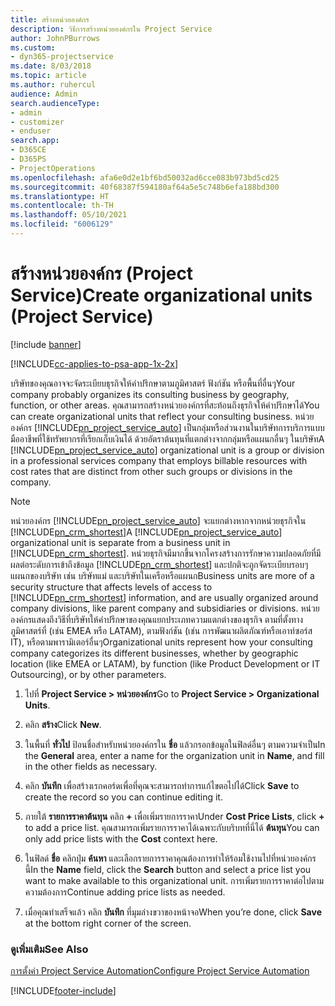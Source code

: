 ```yaml
---
title: สร้างหน่วยองค์กร
description: วิธีการสร้างหน่วยองค์กรใน Project Service
author: JohnPBurrows
ms.custom:
- dyn365-projectservice
ms.date: 8/03/2018
ms.topic: article
ms.author: ruhercul
audience: Admin
search.audienceType:
- admin
- customizer
- enduser
search.app:
- D365CE
- D365PS
- ProjectOperations
ms.openlocfilehash: afa6e0d2e1bf6bd50032ad6cce083b973bd5cd25
ms.sourcegitcommit: 40f68387f594180af64a5e5c748b6efa188bd300
ms.translationtype: HT
ms.contentlocale: th-TH
ms.lasthandoff: 05/10/2021
ms.locfileid: "6006129"
---
```

# <a name="create-organizational-units-project-service"></a><span data-ttu-id="4f82f-103">สร้างหน่วยองค์กร (Project Service)</span><span class="sxs-lookup"><span data-stu-id="4f82f-103">Create organizational units (Project Service)</span></span>

[!include [banner](../includes/psa-now-project-operations.md)]

[!INCLUDE[cc-applies-to-psa-app-1x-2x](../includes/cc-applies-to-psa-app-1x-2x.md)]

<span data-ttu-id="4f82f-104">บริษัทของคุณอาจจะจัดระเบียบธุรกิจให้คำปรึกษาตามภูมิศาสตร์ ฟังก์ชัน หรือพื้นที่อื่นๆ</span><span class="sxs-lookup"><span data-stu-id="4f82f-104">Your company probably organizes its consulting business by geography, function, or other areas.</span></span> <span data-ttu-id="4f82f-105">คุณสามารถสร้างหน่วยองค์กรที่สะท้อนถึงธุรกิจให้คำปรึกษาได้</span><span class="sxs-lookup"><span data-stu-id="4f82f-105">You can create organizational units that reflect your consulting business.</span></span> <span data-ttu-id="4f82f-106">หน่วยองค์กร [!INCLUDE[pn_project_service_auto](../includes/pn-project-service-auto.md)] เป็นกลุ่มหรือส่วนงานในบริษัทการบริการแบบมืออาชีพที่ใช้ทรัพยากรที่เรียกเก็บเงินได้ ด้วยอัตราต้นทุนที่แตกต่างจากกลุ่มหรือแผนกอื่นๆ ในบริษัท</span><span class="sxs-lookup"><span data-stu-id="4f82f-106">A [!INCLUDE[pn_project_service_auto](../includes/pn-project-service-auto.md)] organizational unit is a group or division in a professional services company that employs billable resources with cost rates that are distinct from other such groups or divisions in the company.</span></span>  
  
> [!NOTE]
>  <span data-ttu-id="4f82f-107">หน่วยองค์กร [!INCLUDE[pn_project_service_auto](../includes/pn-project-service-auto.md)] จะแยกต่างหากจากหน่วยธุรกิจใน [!INCLUDE[pn_crm_shortest](../includes/pn-crm-shortest.md)]</span><span class="sxs-lookup"><span data-stu-id="4f82f-107">A [!INCLUDE[pn_project_service_auto](../includes/pn-project-service-auto.md)] organizational unit is separate from a business unit in [!INCLUDE[pn_crm_shortest](../includes/pn-crm-shortest.md)].</span></span> <span data-ttu-id="4f82f-108">หน่วยธุรกิจมีมากขึ้นจากโครงสร้างการรักษาความปลอดภัยที่มีผลต่อระดับการเข้าถึงข้อมูล [!INCLUDE[pn_crm_shortest](../includes/pn-crm-shortest.md)] และปกติจะถูกจัดระเบียบรอบๆ แผนกของบริษัท เช่น บริษัทแม่ และบริษัทในเครือหรือแผนก</span><span class="sxs-lookup"><span data-stu-id="4f82f-108">Business units are more of a security structure that affects levels of access to [!INCLUDE[pn_crm_shortest](../includes/pn-crm-shortest.md)] information, and are usually organized around company divisions, like parent company and subsidiaries or divisions.</span></span> <span data-ttu-id="4f82f-109">หน่วยองค์กรแสดงถึงวิธีที่บริษัทให้คำปรึกษาของคุณแยกประเภทความแตกต่างของธุรกิจ ตามที่ตั้งทางภูมิศาสตร์ที่ (เช่น EMEA หรือ LATAM), ตามฟังก์ชัน (เช่น การพัฒนาผลิตภัณฑ์หรือเอาท์ซอร์ส IT), หรือตามพารามิเตอร์อื่นๆ</span><span class="sxs-lookup"><span data-stu-id="4f82f-109">Organizational units represent how your consulting company categorizes its different businesses, whether by geographic location (like EMEA or LATAM), by function (like Product Development or IT Outsourcing), or by other parameters.</span></span>  
  
1.  <span data-ttu-id="4f82f-110">ไปที่ **Project Service > หน่วยองค์กร**</span><span class="sxs-lookup"><span data-stu-id="4f82f-110">Go to **Project Service > Organizational Units**.</span></span>  
  
2.  <span data-ttu-id="4f82f-111">คลิก **สร้าง**</span><span class="sxs-lookup"><span data-stu-id="4f82f-111">Click **New**.</span></span>  
  
3.  <span data-ttu-id="4f82f-112">ในพื้นที่ **ทั่วไป** ป้อนชื่อสำหรับหน่วยองค์กรใน **ชื่อ** แล้วกรอกข้อมูลในฟิลด์อื่นๆ ตามความจำเป็น</span><span class="sxs-lookup"><span data-stu-id="4f82f-112">In the **General** area, enter a name for the organization unit in **Name**, and fill in the other fields as necessary.</span></span>  
  
4.  <span data-ttu-id="4f82f-113">คลิก **บันทึก** เพื่อสร้างเรกคอร์ดเพื่อที่คุณจะสามารถทำการแก้ไขตอไปได้</span><span class="sxs-lookup"><span data-stu-id="4f82f-113">Click **Save** to create the record so you can continue editing it.</span></span>  
  
5.  <span data-ttu-id="4f82f-114">ภายใต้ **รายการราคาต้นทุน** คลิก **+** เพื่อเพิ่มรายการราคา</span><span class="sxs-lookup"><span data-stu-id="4f82f-114">Under **Cost Price Lists**, click **+** to add a price list.</span></span> <span data-ttu-id="4f82f-115">คุณสามารถเพิ่มรายการราคาได้เฉพาะกับบริบทที่นี่ได้ **ต้นทุน**</span><span class="sxs-lookup"><span data-stu-id="4f82f-115">You can only add price lists with the **Cost** context here.</span></span>  
  
6.  <span data-ttu-id="4f82f-116">ในฟิลด์ **ชื่อ** คลิกปุ่ม **ค้นหา** และเลือกรายการราคาคุณต้องการทำให้ร้อมใช้งานไปที่หน่วยองค์กรนี้</span><span class="sxs-lookup"><span data-stu-id="4f82f-116">In the **Name** field, click the **Search** button and select a price list you want to make available to this organizational unit.</span></span> <span data-ttu-id="4f82f-117">การเพิ่มรายการราคาต่อไปตามความต้องการ</span><span class="sxs-lookup"><span data-stu-id="4f82f-117">Continue adding price lists as needed.</span></span>  
  
7.  <span data-ttu-id="4f82f-118">เมื่อคุณทำเสร็จแล้ว คลิก **บันทึก** ที่มุมล่างขวาของหน้าจอ</span><span class="sxs-lookup"><span data-stu-id="4f82f-118">When you’re done, click **Save** at the bottom right corner of the screen.</span></span>  
  
### <a name="see-also"></a><span data-ttu-id="4f82f-119">ดูเพิ่มเติม</span><span class="sxs-lookup"><span data-stu-id="4f82f-119">See Also</span></span>  
 [<span data-ttu-id="4f82f-120">การตั้งค่า Project Service Automation</span><span class="sxs-lookup"><span data-stu-id="4f82f-120">Configure Project Service Automation</span></span>](../psa/configure.md)


[!INCLUDE[footer-include](../includes/footer-banner.md)]